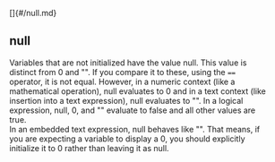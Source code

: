 []{#/null.md}    
## null    
Variables that are not initialized have the value null. This value is    
distinct from 0 and \"\". If you compare it to these, using the `==`    
operator, it is not equal. However, in a numeric context (like a    
mathematical operation), null evaluates to 0 and in a text context (like    
insertion into a text expression), null evaluates to \"\". In a logical    
expression, null, 0, and \"\" evaluate to false and all other values are    
true.    
In an embedded text expression, null behaves like \"\". That means, if    
you are expecting a variable to display a 0, you should explicitly    
initialize it to 0 rather than leaving it as null.  